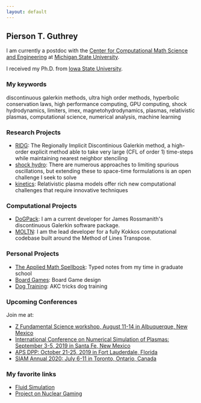```yaml
---
layout: default
---
```


## Pierson T. Guthrey

I am currently a postdoc with the [Center for Computational Math Science and Engineering](https://cmse.msu.edu/) at [Michigan State University](https://msu.edu/).

I received my Ph.D. from [Iowa State University](https://math.iastate.edu/).

### My keywords

discontinuous galerkin methods, ultra high order methods, hyperbolic conservation laws, high performance computing, GPU computing, shock hydrodynamics, limiters, imex, magnetohydrodynamics, plasmas, relativistic plasmas, computational science, numerical analysis,  machine learning

### Research Projects

*  [RIDG](./ridg): The Regionally Implicit Discontinious Galerkin method, a high-order explicit method able to take very large (CFL of order 1) time-steps while maintaining nearest neighbor stenciling
*  [shock hydro](./shocks): There are numerous approaches to limiting spurious oscillations, but extending these to space-time formulations is an open challenge I seek to solve
*  [kinetics](./kinetics): Relativistic plasma models offer rich new computational challenges that require innovative techniques

### Computational Projects

*  [DoGPack](http://www.dogpack-code.org/): I am a current developer for James Rossmanith's discontinuous Galerkin software package. 
*  [MOLTN](./moltn):  I am the lead developer for a fully Kokkos computational codebase built around the Method of Lines Transpose.  

### Personal Projects

*  [The Applied Math Spellbook](./spellbook): Typed notes from my time in graduate school
*  [Board Games](./boardgames): Board Game design
*  [Dog Training](./dogtraining): AKC tricks dog training

### Upcoming Conferences
Join me at:
* [Z Fundamental Science workshop, August 11-14 in Albuquerque, New Mexico](https://www.sandia.gov/Pulsed-Power/workshop/2019.html)
* [International Conference on Numerical Simulation of Plasmas: September 3-5, 2019 in Santa Fe, New Mexico](http://www.cvent.com/events/2019-international-conference-on-numerical-simulation-of-plasmas/event-summary-d2defee1f9094b9ea11198d394de97cd.aspx?dvce=1)
* [APS DPP: October 21-25, 2019 in Fort Lauderdale, Florida](https://www.aps.org/units/dpp/meetings/meeting.cfm?name=DPP19)
* [SIAM Annual 2020: July 6-11 in Toronto, Ontario, Canada](https://www.siam.org/Conferences/CM/Conference/an20) 

### My favorite links 

* [Fluid Simulation](https://paveldogreat.github.io/WebGL-Fluid-Simulation/)
* [Project on Nuclear Gaming](https://pong.berkeley.edu/)

